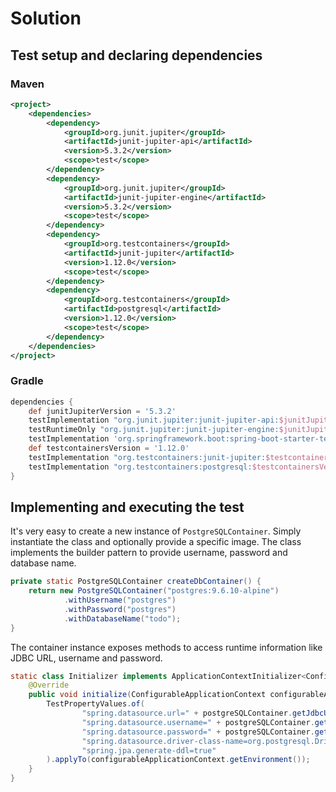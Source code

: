 # Solution

## Test setup and declaring dependencies

### Maven

```xml
<project>
    <dependencies>
        <dependency>
            <groupId>org.junit.jupiter</groupId>
            <artifactId>junit-jupiter-api</artifactId>
            <version>5.3.2</version>
            <scope>test</scope>
        </dependency>
        <dependency>
            <groupId>org.junit.jupiter</groupId>
            <artifactId>junit-jupiter-engine</artifactId>
            <version>5.3.2</version>
            <scope>test</scope>
        </dependency>
        <dependency>
            <groupId>org.testcontainers</groupId>
            <artifactId>junit-jupiter</artifactId>
            <version>1.12.0</version>
            <scope>test</scope>
        </dependency>
        <dependency>
            <groupId>org.testcontainers</groupId>
            <artifactId>postgresql</artifactId>
            <version>1.12.0</version>
            <scope>test</scope>
        </dependency>
    </dependencies>
</project>
```

### Gradle

```groovy
dependencies {
    def junitJupiterVersion = '5.3.2'
    testImplementation "org.junit.jupiter:junit-jupiter-api:$junitJupiterVersion"
    testRuntimeOnly "org.junit.jupiter:junit-jupiter-engine:$junitJupiterVersion"
    testImplementation 'org.springframework.boot:spring-boot-starter-test'
    def testcontainersVersion = '1.12.0'
    testImplementation "org.testcontainers:junit-jupiter:$testcontainersVersion"
    testImplementation "org.testcontainers:postgresql:$testcontainersVersion"
}
```

## Implementing and executing the test

It's very easy to create a new instance of `PostgreSQLContainer`. Simply instantiate the class and optionally provide a specific image. The class implements the builder pattern to provide username, password and database name.

```java
private static PostgreSQLContainer createDbContainer() {
    return new PostgreSQLContainer("postgres:9.6.10-alpine")
            .withUsername("postgres")
            .withPassword("postgres")
            .withDatabaseName("todo");
}
```

The container instance exposes methods to access runtime information like JDBC URL, username and password.

```java
static class Initializer implements ApplicationContextInitializer<ConfigurableApplicationContext> {
    @Override
    public void initialize(ConfigurableApplicationContext configurableApplicationContext) {
        TestPropertyValues.of(
                "spring.datasource.url=" + postgreSQLContainer.getJdbcUrl(),
                "spring.datasource.username=" + postgreSQLContainer.getUsername(),
                "spring.datasource.password=" + postgreSQLContainer.getPassword(),
                "spring.datasource.driver-class-name=org.postgresql.Driver",
                "spring.jpa.generate-ddl=true"
        ).applyTo(configurableApplicationContext.getEnvironment());
    }
}
```